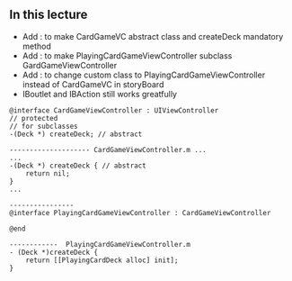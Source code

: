 ## In this lecture
- Add : to make CardGameVC abstract class and createDeck mandatory method
- Add : to make PlayingCardGameViewController subclass GardGameViewController
- Add : to change custom class to PlayingCardGameViewController instead of CardGameVC in storyBoard
- IBoutlet and IBAction still works greatfully

```objc
@interface CardGameViewController : UIViewController
// protected
// for subclasses
-(Deck *) createDeck; // abstract 

-------------------- CardGameViewController.m ...
...
-(Deck *) createDeck { // abstract
    return nil;
}
...

----------------
@interface PlayingCardGameViewController : CardGameViewController

@end

------------  PlayingCardGameViewController.m
- (Deck *)createDeck {
    return [[PlayingCardDeck alloc] init];
}

```
